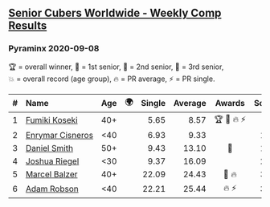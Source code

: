 <style>table {white-space: nowrap;}</style>
<link rel="stylesheet" type="text/css" href="/scw-comp/css/flags.css" />

## [Senior Cubers Worldwide - Weekly Comp Results](/scw-comp/results/)
### Pyraminx 2020-09-08

<span style="white-space: nowrap;">🏆 = overall winner</span>, <span style="white-space: nowrap;">🥇 = 1st senior</span>, <span style="white-space: nowrap;">🥈 = 2nd senior</span>, <span style="white-space: nowrap;">🥉 = 3rd senior</span>, <span style="white-space: nowrap;">💥 = overall record (age group)</span>, <span style="white-space: nowrap;">🔥 = PR average</span>, <span style="white-space: nowrap;">⚡ = PR single</span>.

| # | Name | Age | 🌍 | Single | Average | Awards | Solve 1 | Solve 2 | Solve 3 | Solve 4 | Solve 5 | Video |
| :--: | :-- | :--: | :--: | --: | --: | :--: | --: | --: | --: | --: | --: | :-- |
| 1 | [Fumiki Koseki](../../persons/fumiki_koseki/pyram.md) | 40+ | <i class="flag flag-JP" /> | 5.65 | 8.57 | 🏆 🥇 🔥 ⚡ | 8.79 | 8.35 | 8.92 | 8.58 | 5.65 | [Desktop](https://www.facebook.com/events/1438001453064843/permalink/1443799039151751) / [Mobile](https://m.facebook.com/events/1438001453064843?view=permalink&id=1443799039151751) |
| 2 | [Enrymar Cisneros](../../persons/enrymar_cisneros/pyram.md) | <40 | <i class="flag flag-VE" /> | 6.93 | 9.33 |  | 14.27 | 9.82 | 8.72 | 6.93 | 9.45 | [Desktop](https://www.facebook.com/events/1438001453064843/permalink/1444152232449765) / [Mobile](https://m.facebook.com/events/1438001453064843?view=permalink&id=1444152232449765) |
| 3 | [Daniel Smith](../../persons/daniel_smith/pyram.md) | 50+ | <i class="flag flag-US" /> | 9.43 | 13.10 | 🥈 | 17.48 | 10.48 | 9.43 | 13.80 | 15.01 | [Desktop](https://www.facebook.com/events/1438001453064843/permalink/1444215335776788) / [Mobile](https://m.facebook.com/events/1438001453064843?view=permalink&id=1444215335776788) |
| 4 | [Joshua Riegel](../../persons/joshua_riegel/pyram.md) | <30 | <i class="flag flag-US" /> | 9.37 | 16.09 |  | 20.49 | 17.14 | 15.67 | 9.37 | 15.46 | [Desktop](https://www.facebook.com/events/1438001453064843/permalink/1443745992490389) / [Mobile](https://m.facebook.com/events/1438001453064843?view=permalink&id=1443745992490389) |
| 5 | [Marcel Balzer](../../persons/marcel_balzer/pyram.md) | 40+ | <i class="flag flag-DE" /> | 22.09 | 24.43 | 🥉 🔥 | 33.87 | 22.09 | 23.86 | 22.52 | 26.90 | [Desktop](https://www.facebook.com/marcel.balzer.9216/videos/10160398664217516) / [Mobile](https://m.facebook.com/marcel.balzer.9216/videos/10160398664217516) |
| 6 | [Adam Robson](../../persons/adam_robson/pyram.md) | <40 | <i class="flag flag-GB" /> | 22.21 | 25.44 | 🔥 ⚡ | 38.59 | 25.49 | 26.45 | 24.38 | 22.21 | [Desktop](https://www.facebook.com/100005428097972/videos/1461268337397422) / [Mobile](https://m.facebook.com/100005428097972/videos/1461268337397422) |

<!-- Global site tag (gtag.js) - Google Analytics -->
<script async src="https://www.googletagmanager.com/gtag/js?id=UA-86348435-3"></script>
<script>window.dataLayer = window.dataLayer || []; function gtag() {dataLayer.push(arguments);} gtag('js', new Date()); gtag('config', 'UA-86348435-3');</script>
